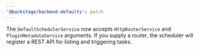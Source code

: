 ```yaml
---
'@backstage/backend-defaults': patch
---
```


The `DefaultSchedulerService` now accepts `HttpRouterService` and `PluginMetadataService` arguments. If you supply a router, the scheduler will register a REST API for listing and triggering tasks.
